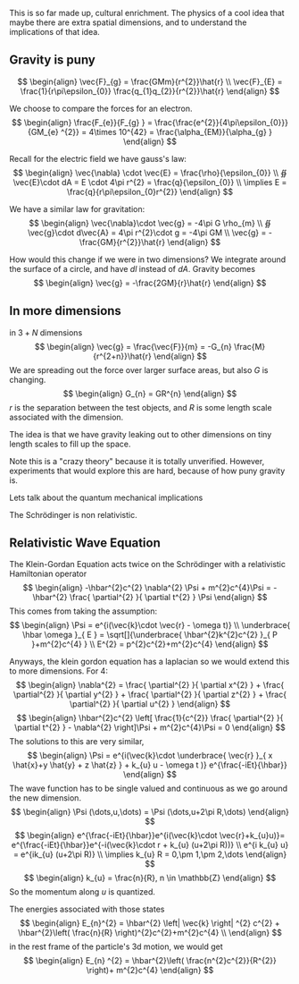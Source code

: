 This is so far made up, cultural enrichment. The physics of a cool idea that maybe there are extra spatial dimensions, and to understand the implications of that idea. 



## Gravity is puny
$$
\begin{align}
\vec{F}_{g}  = \frac{GMm}{r^{2}}\hat{r} \\
\vec{F}_{E} = \frac{1}{r\pi\epsilon_{0}} \frac{q_{1}q_{2}}{r^{2}}\hat{r}
\end{align}
$$

We choose to compare the forces for an electron.
$$
\begin{align}
\frac{F_{e}}{F_{g} } = \frac{\frac{e^{2}}{4\pi\epsilon_{0}}}{GM_{e} ^{2}} = 4\times  10^{42} = \frac{\alpha_{EM}}{\alpha_{g} } 
\end{align}
$$



Recall for the electric field we have gauss's law:
$$
\begin{align}
\vec{\nabla} \cdot \vec{E} = \frac{\rho}{\epsilon_{0}} \\
∯ \vec{E}\cdot dA = E \cdot 4\pi r^{2} = \frac{q}{\epsilon_{0}}  \\
\implies E = \frac{q}{r\pi\epsilon_{0}r^{2}}
\end{align}
$$

We have a similar law for gravitation:
$$
\begin{align}
\vec{\nabla}\cdot \vec{g} = -4\pi G \rho_{m}  \\
∯ \vec{g}\cdot d\vec{A} = 4\pi r^{2}\cdot g = -4\pi GM \\
\vec{g} = - \frac{GM}{r^{2}}\hat{r}
\end{align}
$$

How would this change if we were in two dimensions?
We integrate around the surface of a circle, and have $dl$ instead of $dA$. 
Gravity becomes
$$
\begin{align}
\vec{g} = -\frac{2GM}{r}\hat{r}
\end{align}
$$
## In more dimensions
in $3+{N}$ dimensions 
$$
\begin{align}
\vec{g} = \frac{\vec{F}}{m} = -G_{n} \frac{M}{r^{2+n}}\hat{r}
\end{align}
$$
We are spreading out the force over larger surface areas, but also $G$ is changing.
$$
\begin{align}
G_{n} = GR^{n}
\end{align}
$$
$r$ is the separation between the test objects, and $R$ is some length scale associated with the dimension. 

The idea is that we have gravity leaking out to other dimensions on tiny length scales to fill up the space. 

Note this is a "crazy theory" because it is totally unverified. However, experiments that would explore this are hard, because of how puny gravity is. 


Lets talk about the quantum mechanical implications

The Schrödinger is non relativistic. 

## Relativistic Wave Equation
The Klein-Gordan Equation acts twice on the Schrödinger with a relativistic Hamiltonian operator
$$
\begin{align}
-\hbar^{2}c^{2} \nabla^{2} \Psi + m^{2}c^{4}\Psi = -\hbar^{2} \frac{ \partial^{2} }{ \partial t^{2} } \Psi 
\end{align}
$$
This comes from taking the assumption:
$$
\begin{align}
\Psi = e^{i(\vec{k}\cdot \vec{r} - \omega t)} \\
\underbrace{ \hbar \omega }_{ E } = \sqrt[]{\underbrace{  \hbar^{2}k^{2}c^{2} }_{ P }+m^{2}c^{4} }   \\
E^{2} = p^{2}c^{2}+m^{2}c^{4} 
\end{align}
$$

Anyways, the klein gordon equation has a laplacian so we would extend this to more dimensions. For 4:
$$
\begin{align}
\nabla^{2} = \frac{ \partial^{2} }{ \partial x^{2} } + \frac{ \partial^{2} }{ \partial y^{2} } + \frac{ \partial^{2} }{ \partial z^{2} } + \frac{ \partial^{2} }{ \partial u^{2} } 
\end{align}
$$
$$
\begin{align}
\hbar^{2}c^{2} \left[  \frac{1}{c^{2}} \frac{ \partial^{2} }{ \partial t^{2} } - \nabla^{2} \right]\Psi  + m^{2}c^{4}\Psi  = 0
\end{align}
$$
The solutions to this are very similar,
$$
\begin{align}
\Psi  = e^{i(\vec{k}\cdot \underbrace{  \vec{r} }_{ x \hat{x}+y \hat{y} + z \hat{z} } + k_{u} u - \omega t )} e^{\frac{-iEt}{\hbar}}
\end{align}
$$
The wave function has to be single valued and continuous as we go around the new dimension. 
$$
\begin{align}
\Psi (\dots,u,\dots) = \Psi (\dots,u+2\pi R,\dots)
\end{align}
$$
$$
\begin{align}
e^{\frac{-iEt}{\hbar}}e^{i(\vec{k}\cdot \vec{r}+k_{u}u)}= e^{\frac{-iEt}{\hbar}}e^{-i(\vec{k}\cdot r + k_{u} (u+2\pi R))} \\
e^{i k_{u} u} = e^{ik_{u} (u+2\pi R)}  \\
\implies k_{u} R = 0,\pm  1,\pm  2,\dots 
\end{align}
$$
$$
\begin{align}
k_{u} = \frac{n}{R}, n \in \mathbb{Z}
\end{align}
$$
So the momentum along $u$ is quantized.

The energies associated with those states
$$
\begin{align}
E_{n}^{2} = \hbar^{2} \left| \vec{k} \right| ^{2} c^{2} + \hbar^{2}\left( \frac{n}{R} \right)^{2}c^{2}+m^{2}c^{4} \\
\end{align}
$$
in the rest frame of the particle's 3d motion, we would get
$$
\begin{align}
E_{n} ^{2} = \hbar^{2}\left( \frac{n^{2}c^{2}}{R^{2}} \right)+ m^{2}c^{4}
\end{align}
$$
